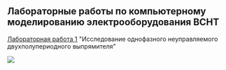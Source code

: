 
##  Лабораторные работы по компьютерному моделированию электрооборудования ВСНТ   
[Лабораторная работа 1](https://github.com/Strus05/comp_sim/blob/main/lr1.mlx) "Исследование однофазного неуправляемого двухполупериодного выпрямителя"


![](https://github.com/Strus05/comp_sim/blob/main/Pivo_2.gif)
